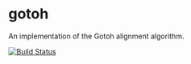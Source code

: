# gotoh
An implementation of the Gotoh alignment algorithm.

[![Build Status](https://travis-ci.org/isovic/gotoh.svg?branch=master)](https://travis-ci.org/isovic/gotoh)
